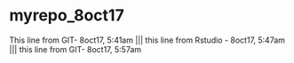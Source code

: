 # myrepo_8oct17
This line from GIT- 8oct17, 5:41am
||| this line from Rstudio - 8oct17, 5:47am
||| this line from GIT- 8oct17, 5:57am
